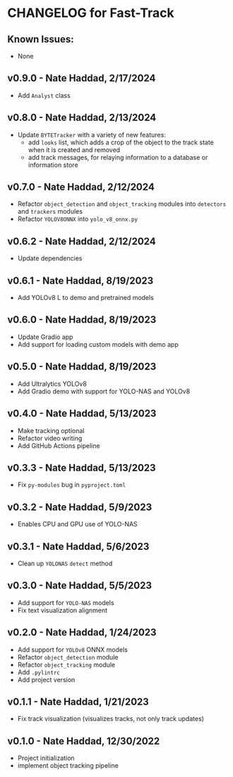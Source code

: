 # CHANGELOG for Fast-Track

## Known Issues:
- None

## v0.9.0 - Nate Haddad, 2/17/2024
- Add `Analyst` class

## v0.8.0 - Nate Haddad, 2/13/2024
- Update `BYTETracker` with a variety of new features:
  - add `looks` list, which adds a crop of the object to the track state when it is created and removed
  - add track messages, for relaying information to a database or information store

## v0.7.0 - Nate Haddad, 2/12/2024
- Refactor `object_detection` and `object_tracking` modules into `detectors` and `trackers` modules
- Refactor `YOLOV8ONNX` into `yolo_v8_onnx.py`

## v0.6.2 - Nate Haddad, 2/12/2024
- Update dependencies

## v0.6.1 - Nate Haddad, 8/19/2023
- Add YOLOv8 L to demo and pretrained models

## v0.6.0 - Nate Haddad, 8/19/2023
- Update Gradio app
- Add support for loading custom models with demo app

## v0.5.0 - Nate Haddad, 8/19/2023
- Add Ultralytics YOLOv8
- Add Gradio demo with support for YOLO-NAS and YOLOv8

## v0.4.0 - Nate Haddad, 5/13/2023
- Make tracking optional
- Refactor video writing
- Add GitHub Actions pipeline

## v0.3.3 - Nate Haddad, 5/13/2023
- Fix `py-modules` bug in `pyproject.toml`

## v0.3.2 - Nate Haddad, 5/9/2023
- Enables CPU and GPU use of YOLO-NAS

## v0.3.1 - Nate Haddad, 5/6/2023
- Clean up `YOLONAS` `detect` method

## v0.3.0 - Nate Haddad, 5/5/2023
- Add support for `YOLO-NAS` models
- Fix text visualization alignment

## v0.2.0 - Nate Haddad, 1/24/2023
- Add support for `YOLOv8` ONNX models
- Refactor `object_detection` module
- Refactor `object_tracking` module
- Add `.pylintrc`
- Add project version

## v0.1.1 - Nate Haddad, 1/21/2023
- Fix track visualization (visualizes tracks, not only track updates)

## v0.1.0 - Nate Haddad, 12/30/2022
- Project initialization
- implement object tracking pipeline
